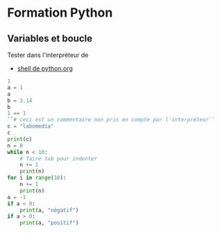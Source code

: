 # Formation Python

## Variables et boucle

Tester dans l'interpréteur de

* [shell de python.org](https://www.python.org/shell/)

``` python
1
a = 1
a
b = 3.14
b
1 == 1
``# ceci est un commentaire non pris en compte par l'interpréteur``
c = "labomedia"
c
print(c)
n = 0
while n < 10:
    # faire tab pour indenter
    n += 1
    print(n)
for i in range(10):
    n += 1
    print(n)
a = -1
if a < 0:
    print(a, "négatif")
if a > 0:
    print(a, "positif")
```
